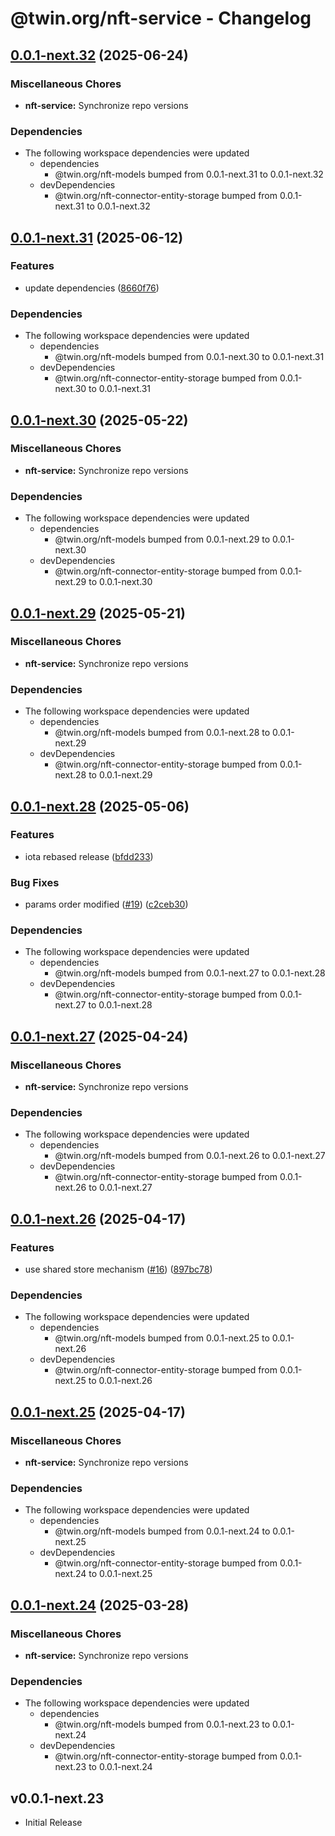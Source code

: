 # @twin.org/nft-service - Changelog

## [0.0.1-next.32](https://github.com/twinfoundation/nft/compare/nft-service-v0.0.1-next.31...nft-service-v0.0.1-next.32) (2025-06-24)


### Miscellaneous Chores

* **nft-service:** Synchronize repo versions


### Dependencies

* The following workspace dependencies were updated
  * dependencies
    * @twin.org/nft-models bumped from 0.0.1-next.31 to 0.0.1-next.32
  * devDependencies
    * @twin.org/nft-connector-entity-storage bumped from 0.0.1-next.31 to 0.0.1-next.32

## [0.0.1-next.31](https://github.com/twinfoundation/nft/compare/nft-service-v0.0.1-next.30...nft-service-v0.0.1-next.31) (2025-06-12)


### Features

* update dependencies ([8660f76](https://github.com/twinfoundation/nft/commit/8660f76ca324b0f476e45544cac6bee4b3146c3b))


### Dependencies

* The following workspace dependencies were updated
  * dependencies
    * @twin.org/nft-models bumped from 0.0.1-next.30 to 0.0.1-next.31
  * devDependencies
    * @twin.org/nft-connector-entity-storage bumped from 0.0.1-next.30 to 0.0.1-next.31

## [0.0.1-next.30](https://github.com/twinfoundation/nft/compare/nft-service-v0.0.1-next.29...nft-service-v0.0.1-next.30) (2025-05-22)


### Miscellaneous Chores

* **nft-service:** Synchronize repo versions


### Dependencies

* The following workspace dependencies were updated
  * dependencies
    * @twin.org/nft-models bumped from 0.0.1-next.29 to 0.0.1-next.30
  * devDependencies
    * @twin.org/nft-connector-entity-storage bumped from 0.0.1-next.29 to 0.0.1-next.30

## [0.0.1-next.29](https://github.com/twinfoundation/nft/compare/nft-service-v0.0.1-next.28...nft-service-v0.0.1-next.29) (2025-05-21)


### Miscellaneous Chores

* **nft-service:** Synchronize repo versions


### Dependencies

* The following workspace dependencies were updated
  * dependencies
    * @twin.org/nft-models bumped from 0.0.1-next.28 to 0.0.1-next.29
  * devDependencies
    * @twin.org/nft-connector-entity-storage bumped from 0.0.1-next.28 to 0.0.1-next.29

## [0.0.1-next.28](https://github.com/twinfoundation/nft/compare/nft-service-v0.0.1-next.27...nft-service-v0.0.1-next.28) (2025-05-06)


### Features

* iota rebased release ([bfdd233](https://github.com/twinfoundation/nft/commit/bfdd23330e168962f7ad0a6fcd2c9c9a38a11697))


### Bug Fixes

* params order modified ([#19](https://github.com/twinfoundation/nft/issues/19)) ([c2ceb30](https://github.com/twinfoundation/nft/commit/c2ceb3040c12286d4fac09d51db77465366ba89d))


### Dependencies

* The following workspace dependencies were updated
  * dependencies
    * @twin.org/nft-models bumped from 0.0.1-next.27 to 0.0.1-next.28
  * devDependencies
    * @twin.org/nft-connector-entity-storage bumped from 0.0.1-next.27 to 0.0.1-next.28

## [0.0.1-next.27](https://github.com/twinfoundation/nft/compare/nft-service-v0.0.1-next.26...nft-service-v0.0.1-next.27) (2025-04-24)


### Miscellaneous Chores

* **nft-service:** Synchronize repo versions


### Dependencies

* The following workspace dependencies were updated
  * dependencies
    * @twin.org/nft-models bumped from 0.0.1-next.26 to 0.0.1-next.27
  * devDependencies
    * @twin.org/nft-connector-entity-storage bumped from 0.0.1-next.26 to 0.0.1-next.27

## [0.0.1-next.26](https://github.com/twinfoundation/nft/compare/nft-service-v0.0.1-next.25...nft-service-v0.0.1-next.26) (2025-04-17)


### Features

* use shared store mechanism ([#16](https://github.com/twinfoundation/nft/issues/16)) ([897bc78](https://github.com/twinfoundation/nft/commit/897bc7805248ba1388b2dd03df24c33f1633f344))


### Dependencies

* The following workspace dependencies were updated
  * dependencies
    * @twin.org/nft-models bumped from 0.0.1-next.25 to 0.0.1-next.26
  * devDependencies
    * @twin.org/nft-connector-entity-storage bumped from 0.0.1-next.25 to 0.0.1-next.26

## [0.0.1-next.25](https://github.com/twinfoundation/nft/compare/nft-service-v0.0.1-next.24...nft-service-v0.0.1-next.25) (2025-04-17)


### Miscellaneous Chores

* **nft-service:** Synchronize repo versions


### Dependencies

* The following workspace dependencies were updated
  * dependencies
    * @twin.org/nft-models bumped from 0.0.1-next.24 to 0.0.1-next.25
  * devDependencies
    * @twin.org/nft-connector-entity-storage bumped from 0.0.1-next.24 to 0.0.1-next.25

## [0.0.1-next.24](https://github.com/twinfoundation/nft/compare/nft-service-v0.0.1-next.23...nft-service-v0.0.1-next.24) (2025-03-28)


### Miscellaneous Chores

* **nft-service:** Synchronize repo versions


### Dependencies

* The following workspace dependencies were updated
  * dependencies
    * @twin.org/nft-models bumped from 0.0.1-next.23 to 0.0.1-next.24
  * devDependencies
    * @twin.org/nft-connector-entity-storage bumped from 0.0.1-next.23 to 0.0.1-next.24

## v0.0.1-next.23

- Initial Release

